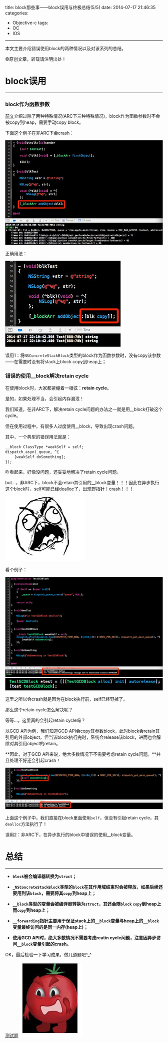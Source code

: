 title: block那些事——block误用与终极总结(5/5)
date: 2014-07-17 21:46:35
categories:
- Objective-c
tags:
- OC
- IOS
---

本文主要介绍错误使用block的两种情况以及对该系列的总结。
<!--more-->
©原创文章，转载请注明出处！

# block误用
______________
### block作为函数参数

[前文](http://zxfcumtcs.github.io/2014/07/15/block2/)介绍过除了两种特殊情况(ARC下三种特殊情况)，block作为函数参数时不会被copy到heap，需要手动copy block。

下面这个例子在非ARC下会crash：

![](/img/errorblock4.jpg)

正确用法：

![](/img/blockright.jpg)

误用1：将`NSConcreteStackBlock`类型的block作为函数参数时，没有copy该参数——在需要时没有将stack上block copy到heap上；

### 错误的使用__block解决retain cycle

在使用block时，大家都紧绷着一根弦：**retain cycle**。

是的，如果处理不当，会引起内存漏泄！

我们知道，在非ARC下，解决retain cycle问题的办法之一就是用__block打破这个cycle。

但在使用过程中，有很多人过度使用__block，导致出现crash问题。

其中，一个典型的错误用法就是：

```
__block ClassType *weakSelf = self;
dispatch_asyn(_queue, ^{
	[weakSelf doSomething];
});
```

咋看起来，好像没问题，还妥妥地解决了retain cycle问题。

but...，非ARC下，block不会retain其引用的__block变量！！！因此在异步执行这个block时，self可能已经dealloc了，出现野指针！crash！！！

![](/img/AppCrashed.jpg)

看个例子：

![](/img/errorblock1.jpg)
![](/img/errorblock2.jpg)

这里之所以会crash就是因为在block执行前，self已经野掉了。

那么这个retain cycle怎么解决呢？

等等...，这里真的会引起retain cycle吗？

以GCD API为例，我们知道GCD API会copy其参数block，此时block会retain其引用的外部object，但当该block执行完时，系统会release该block，进而也会解除对其引用object的retain。

**因此，对于GCD API来说，绝大多数情况下不需要考虑retain cycle问题。**并且处理不好还会引起crash！

![](/img/errorblock3.jpg)

上面这个例子中，我们直接在block里面使用`self`，但没有引起retain cycle，其`dealloc`方法执行了！

误用2：非ARC下，在异步执行的block中错误的使用__block变量。

# 总结
______________

+ **`block`被会编译器转换为`struct`；**

+ **`_NSConcreteStackBlock`类型的`block`在其作用域结束时会被释放，如果后续还要用到该`block`，需要将其`copy`到heap上；**

+ **`__block`类型的变量会被编译器转换为`struct`，其还会随`block` `copy`到heap上而`copy`到heap上；**

+ **`__forwarding`指针主要用于保证stack上的`__block`变量与heap上的`__block`变量最终访问的是同一内存(heap上)；**

+ **使用GCD API时，绝大多数情况不需要考虑reatin cycle问题，注意因异步访问`__block`变量引起的crash。**


OK，最后检验一下学习成果，做几道题吧^_^

[测试题](http://blog.parse.com/2013/02/05/objective-c-blocks-quiz/) ![](/img/Tsan_angry.jpg)
